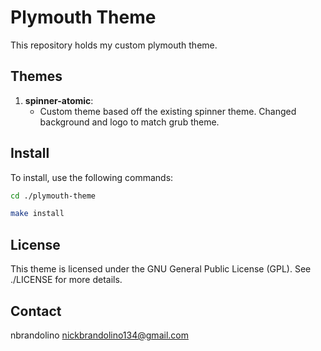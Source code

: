 # Plymouth Theme
This repository holds my custom plymouth theme.

## Themes
1. **spinner-atomic**:
    - Custom theme based off the existing spinner theme. Changed background and logo to match grub theme.

## Install
To install, use the following commands:
```bash
cd ./plymouth-theme
```
```bash
make install
```

## License
This theme is licensed under the GNU General Public License (GPL). See ./LICENSE for more details.

## Contact
nbrandolino
nickbrandolino134@gmail.com
